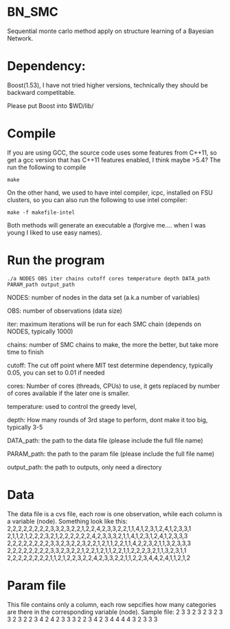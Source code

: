 BN_SMC
======

Sequential monte carlo method apply on structure learning of a Bayesian Network.

# Dependency:
Boost(1.53), I have not tried higher versions, technically they should be backward competitable. 

Please put Boost into $WD/lib/

# Compile
If you are using GCC, the source code uses some features from C++11, so get a gcc version that has C++11 features enabled, I think maybe >5.4? The run the following to compile
```
make
```

On the other hand, we used to have intel compiler, icpc, installed on FSU clusters, so you can also run the following to use intel compiler:
```
make -f makefile-intel
```

Both methods will generate an executable a (forgive me.... when I was young I liked to use easy names).

# Run the program
```
./a NODES OBS iter chains cutoff cores temperature depth DATA_path PARAM_path output_path
```

NODES: number of nodes in the data set (a.k.a number of variables)

OBS: number of observations (data size)

iter: maximum iterations will be run for each SMC chain (depends on NODES, typically 1000)

chains: number of SMC chains to make, the more the better, but take more time to finish

cutoff: The cut off point where MIT test determine dependency, typically 0.05, you can set to 0.01 if needed

cores: Number of cores (threads, CPUs) to use, it gets replaced by number of cores available if the later one is smaller.

temperature: used to control the greedy level, 

depth: How many rounds of 3rd stage to perform, dont make it too big, typically 3-5

DATA_path: the path to the data file (please include the full file name)

PARAM_path: the path to the param file (please include the full file name)

output_path: the path to outputs, only need a directory


# Data
The data file is a cvs file, each row is one observation, while each column is a variable (node).
Something look like this:
2,2,2,2,2,2,2,2,3,3,2,3,2,2,1,2,2,4,2,3,3,2,2,1,1,4,1,2,3,1,2,4,1,2,3,3,1
2,1,1,2,1,2,2,2,3,2,1,2,2,2,2,2,2,4,2,3,3,3,2,1,1,4,1,2,3,1,2,4,1,2,3,3,3
2,2,2,2,2,2,2,2,3,3,2,3,2,2,3,2,2,1,2,1,1,2,2,1,1,4,2,2,3,2,1,1,3,2,3,3,3
2,2,2,2,2,2,2,2,3,3,2,3,2,2,1,2,2,1,2,1,1,2,2,1,1,2,2,2,3,2,1,1,3,2,3,1,1
2,2,2,2,2,2,2,2,1,1,2,1,2,2,3,2,2,4,2,3,3,2,2,1,1,2,2,3,4,4,2,4,1,1,2,1,2

# Param file
This file contains only a column, each row sepcifies how many categories are there in the corresponding variable (node).
Sample file:
2
3
3
2
3
2
3
2
3
3
2
3
2
2
3
4
2
4
2
3
3
3
2
2
3
4
2
3
4
4
4
4
3
2
3
3
3

